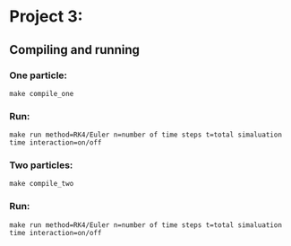 # Project 3:

## Compiling and running

### One particle:

```
make compile_one
```
### Run:

```
make run method=RK4/Euler n=number of time steps t=total simaluation time interaction=on/off
```
### Two particles:

```
make compile_two
```

### Run:

```
make run method=RK4/Euler n=number of time steps t=total simaluation time interaction=on/off
```



